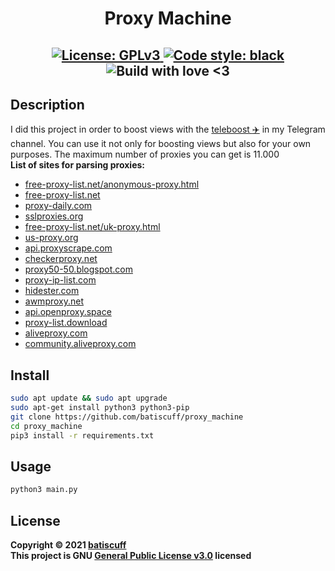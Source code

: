 <h1 align="center">Proxy Machine</h1>
<h2 align="center">
    <a href="https://github.com/batiscuff/proxy_machine/blob/master/LICENSE" target="_blank">
        <img alt="License: GPLv3" src="https://img.shields.io/badge/License-GPLv3-green.svg" />
    </a>
    <a href="https://github.com/psf/black" target="_blank">
        <img alt="Code style: black" src="https://img.shields.io/badge/code%20style-black-000000.svg" />
    </a>
    </a href="https://github.com/batiscuff/proxy_machine" target="_blank">
        <img alt="Build with love <3" src="https://img.shields.io/badge/build%20with-%F0%9F%92%9D-green" />
    </a>
</h2>

## Description
I did this project in order to boost views with the [teleboost :airplane:](https://github.com/crinny/teleboost/) in my Telegram channel. You can use it not only for boosting views but also for your own purposes. The maximum number of proxies you can get is 11.000 </br>
**List of sites for parsing proxies:**
- [free-proxy-list.net/anonymous-proxy.html](free-proxy-list.net/anonymous-proxy.html)
- [free-proxy-list.net](free-proxy-list.net)
- [proxy-daily.com](proxy-daily.com)
- [sslproxies.org](sslproxies.org)
- [free-proxy-list.net/uk-proxy.html](free-proxy-list.net/uk-proxy.html)
- [us-proxy.org](us-proxy.org)
- [api.proxyscrape.com](proxyscrape.com)
- [checkerproxy.net](checkerproxy.net)
- [proxy50-50.blogspot.com](proxy50-50.blogspot.com)
- [proxy-ip-list.com](proxy-ip-list.com)
- [hidester.com](hidester.com)
- [awmproxy.net](awmproxy.net)
- [api.openproxy.space](openproxy.space)
- [proxy-list.download](proxy-list.download)
- [aliveproxy.com](aliveproxy.com)
- [community.aliveproxy.com](community.aliveproxy.com)


## Install 
```sh
sudo apt update && sudo apt upgrade
sudo apt-get install python3 python3-pip
git clone https://github.com/batiscuff/proxy_machine
cd proxy_machine
pip3 install -r requirements.txt
```

## Usage
```sh
python3 main.py
```

## License
**Copyright © 2021 [batiscuff](https://github.com/batiscuff)** <br />
**This project is GNU [General Public License v3.0](https://github.com/batiscuff/proxy_machine/blob/master/LICENSE) licensed**
